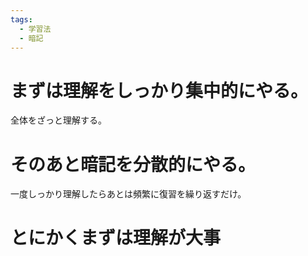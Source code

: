 ```yaml
---
tags:
  - 学習法
  - 暗記
---
```

# まずは理解をしっかり集中的にやる。

全体をざっと理解する。

# そのあと暗記を分散的にやる。
一度しっかり理解したらあとは頻繁に復習を繰り返すだけ。

# とにかくまずは理解が大事
